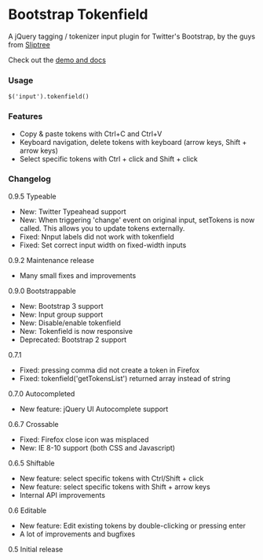 Bootstrap Tokenfield
====================

A jQuery tagging / tokenizer input plugin for Twitter's Bootstrap, by the guys from [Sliptree](https://sliptree.com)

Check out the [demo and docs](http://sliptree.github.io/bootstrap-tokenfield/)

### Usage
	
	$('input').tokenfield()

### Features

* Copy & paste tokens with Ctrl+C and Ctrl+V
* Keyboard navigation, delete tokens with keyboard (arrow keys, Shift + arrow keys)
* Select specific tokens with Ctrl + click and Shift + click

### Changelog

0.9.5 Typeable

* New: Twitter Typeahead support
* New: When triggering 'change' event on original input, setTokens is now called. This allows you to update tokens externally.
* Fixed: Nnput labels did not work with tokenfield
* Fixed: Set correct input width on fixed-width inputs

0.9.2 Maintenance release

* Many small fixes and improvements

0.9.0 Bootstrappable

* New: Bootstrap 3 support
* New: Input group support
* New: Disable/enable tokenfield
* New: Tokenfield is now responsive
* Deprecated: Bootstrap 2 support

0.7.1 

* Fixed: pressing comma did not create a token in Firefox
* Fixed: tokenfield('getTokensList') returned array instead of string

0.7.0 Autocompleted

* New feature: jQuery UI Autocomplete support

0.6.7 Crossable

* Fixed: Firefox close icon was misplaced
* New: IE 8-10 support (both CSS and Javascript)

0.6.5 Shiftable

* New feature: select specific tokens with Ctrl/Shift + click
* New feature: select specific tokens with Shift + arrow keys
* Internal API improvements

0.6 Editable

* New feature: Edit existing tokens by double-clicking or pressing enter
* A lot of improvements and bugfixes

0.5 Initial release